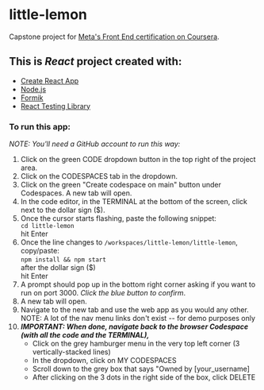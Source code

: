 # little-lemon
Capstone project for <a href="https://www.coursera.org/professional-certificates/meta-front-end-developer?skipBrowseRedirect=true" target="_blank">Meta's Front End certification on Coursera</a>.

<h2>This is <em>React</em> project created with:</h2>
<ul>
<li><a href="https://create-react-app.dev/" target="_blank">Create React App</a></li>
<li><a href="https://nodejs.org/en/about" target="_blank">Node.js</a></li>
<li><a href="https://formik.org/docs/overview" target="_blank">Formik</a></li>
<li><a href="https://testing-library.com/docs/react-testing-library/intro/" target="_blank">React Testing Library</a></li>
</ul>

<h3>To run this app:</h3>
<em>NOTE: You'll need a GitHub account to run this way:</em>
<br>
<ol>
<li>Click on the green CODE dropdown button in the top right of the project area.</li>
<li>Click on the CODESPACES tab in the dropdown.</li>
<li>Click on the green "Create codespace on main" button under Codespaces. A new tab will open.</li>
<li>In the code editor, in the TERMINAL at the bottom of the screen, click next to the dollar sign ($).</li>
<li>Once the cursor starts flashing, paste the following snippet:</li>
<code>cd little-lemon</code>
<br>
hit Enter
<li>Once the line changes to 
<code>/workspaces/little-lemon/little-lemon</code>, 
<br>
copy/paste:<br>
<code>npm install && npm start </code>
<br>
after the dollar sign ($)
<br> hit Enter
</li>
<li>A prompt should pop up in the bottom right corner asking if you want to run on port 3000. <em>Click the blue button to confirm</em>.
<li>A new tab will open.</li>
<li>Navigate to the new tab and use the web app as you would any other. NOTE: A lot of the nav menu links don't exist -- for demo purposes only</li>
<li><em><strong>IMPORTANT: When done, navigate back to the browser Codespace (with all the code and the TERMINAL),</strong></em>
<ul>
<li>Click on the grey hamburger menu in the very top left corner (3 vertically-stacked lines)</li>
<li>In the dropdown, click on MY CODESPACES</li>
<li>Scroll down to the grey box that says "Owned by [your_username]</li>
<li>After clicking on the 3 dots in the right side of the box, click DELETE</li>
</ul>
</li>

